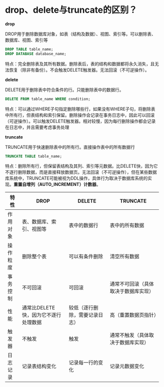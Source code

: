 # drop、delete与truncate的区别？

**drop**

DROP用于删除数据库对象，如表（结构及数据）、视图、索引等。可以删除表、数据库、视图、索引等

```sql
DROP TABLE table_name;
DROP DATABASE database_name;
```

特点：完全删除表及其所有数据。删除表后，表的结构和数据都将永久消失，且无法恢复（除非有备份）。不会触发DELETE触发器。无法回滚（不可逆操作）。

**delete**

DELETE用于删除表中符合条件的行。只能删除表中的数据行。

```sql
DELETE FROM table_name WHERE condition;
```

特点：可以通过WHERE子句指定删除哪些行，如果没有WHERE子句，将删除表中所有行，但表结构和索引保留。删除操作会记录在事务日志中，因此可以回滚（可逆操作）。可以触发DELETE触发器。相对较慢，因为每行删除操作都会记录在日志中，并且需要考虑事务处理

**truncate**

TRUNCATE用于快速删除表中的所有行。直接操作表中的所有数据行

```sql
TRUNCATE TABLE table_name;
```

特点：删除所有行，但保留表结构及其列、索引等元数据。比DELETE快，因为它不逐行删除数据，而是直接释放数据页。无法回滚（不可逆操作），但在某些数据库系统中，TRUNCATE可能被视为DDL操作，具体行为取决于数据库系统的实现。**重置自增列（AUTO_INCREMENT）计数器**。



| 特性     | DROP                                 | DELETE                         | TRUNCATE                             |
| -------- | ------------------------------------ | ------------------------------ | ------------------------------------ |
| 作用对象 | 表、数据库、索引、视图等             | 表中的数据行                   | 表中的所有数据                       |
| 操作粒度 | 删除整个表                           | 可以有条件删除                 | 清空所有数据                         |
| 事务控制 | 不可回滚                             | 可回滚                         | 通常不可回滚（具体取决于数据库实现） |
| 性能     | 通常比DELETE快，因为它不逐行处理数据 | 较低（逐行删除，需要记录日志） | 高（重置数据页指针）                 |
| 触发器   | 不触发                               | 触发                           | 通常不触发（具体取决于数据库实现）   |
| 日志记录 | 记录表结构变化                       | 记录每一行的变化               | 记录元数据变化                       |



